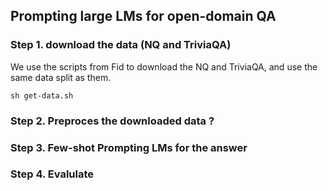 

## Prompting large LMs for open-domain QA

### Step 1. download the data (NQ and TriviaQA)

We use the scripts from Fid to download the NQ and TriviaQA, and use the same data split as them.

```sh get-data.sh```

### Step 2. Preproces the downloaded data ?


### Step 3. Few-shot Prompting LMs for the answer

<!-- input:  <Q_1, A_1, ... Q_k, A_k, Q>, k=64,  output: A -->

### Step 4. Evalulate